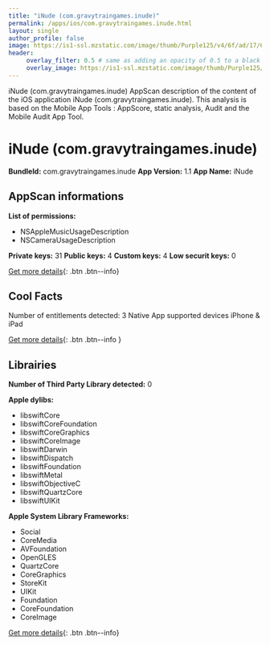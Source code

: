 ```yaml
---
title: "iNude (com.gravytraingames.inude)"
permalink: /apps/ios/com.gravytraingames.inude.html
layout: single
author_profile: false
image: https://is1-ssl.mzstatic.com/image/thumb/Purple125/v4/6f/ad/17/6fad1720-b420-734a-edac-632ea13eb7ce/AppIcon-0-0-1x_U007emarketing-0-0-0-7-0-0-sRGB-0-0-0-GLES2_U002c0-512MB-85-220-0-0.png/512x512bb.jpg
header: 
     overlay_filter: 0.5 # same as adding an opacity of 0.5 to a black background
     overlay_image: https://is1-ssl.mzstatic.com/image/thumb/Purple125/v4/6f/ad/17/6fad1720-b420-734a-edac-632ea13eb7ce/AppIcon-0-0-1x_U007emarketing-0-0-0-7-0-0-sRGB-0-0-0-GLES2_U002c0-512MB-85-220-0-0.png/512x512bb.jpg
---
```

iNude (com.gravytraingames.inude) AppScan description of the content of the iOS application iNude (com.gravytraingames.inude). This analysis is based on the Mobile App Tools : AppScore, static analysis, Audit and the Mobile Audit App Tool.

# iNude (com.gravytraingames.inude)

**BundleId:** com.gravytraingames.inude
**App Version:** 1.1
**App Name:** iNude


## AppScan informations 

**List of permissions:** 
- NSAppleMusicUsageDescription
- NSCameraUsageDescription
  
  
**Private keys:** 31
**Public keys:** 4
**Custom keys:** 4
**Low securit keys:** 0
  
[Get more details](/pricing.html){: .btn .btn--info}

## Cool Facts

Number of entitlements detected: 3
Native App
supported devices iPhone & iPad
  
[Get more details](/pricing.html){: .btn .btn--info }

## Librairies 
**Number of Third Party Library detected:** 0


**Apple dylibs:**
- libswiftCore
- libswiftCoreFoundation
- libswiftCoreGraphics
- libswiftCoreImage
- libswiftDarwin
- libswiftDispatch
- libswiftFoundation
- libswiftMetal
- libswiftObjectiveC
- libswiftQuartzCore
- libswiftUIKit


**Apple System Library Frameworks:**
- Social
- CoreMedia
- AVFoundation
- OpenGLES
- QuartzCore
- CoreGraphics
- StoreKit
- UIKit
- Foundation
- CoreFoundation
- CoreImage


  
[Get more details](/pricing.html){: .btn .btn--info}

